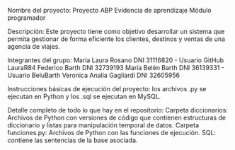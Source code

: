 Nombre del proyecto: Proyecto ABP Evidencia de aprendizaje Módulo programador

Descripción: Este proyecto tiene como objetivo desarrollar un sistema que permita gestionar de forma eficiente los clientes, destinos y ventas de una agencia de viajes.

Integrantes del grupo: 
María Laura Rosano DNI 31116820 - Usuario GitHub LauraR84
Federico Barth DNI 32739193
María Belén Barth DNI 36139331 - Usuario BeluBarth
Veronica Analia Gagliardi DNI 32605956

Instrucciones básicas de ejecución del proyecto: los archivos .py se ejecutan en Python y los .sql se ejecutan en MySQL.

Detalle completo de todo lo que hay en el repositorio:
Carpeta diccionarios: Archivos de Python con versiones de código que contienen estructuras de diccionario y listas para manipulación temporal de datos.
Carpeta funciones.py: Archivos de Python con las funciones de ejecución.
SQL: contiene las sentencias de la base asociada.
